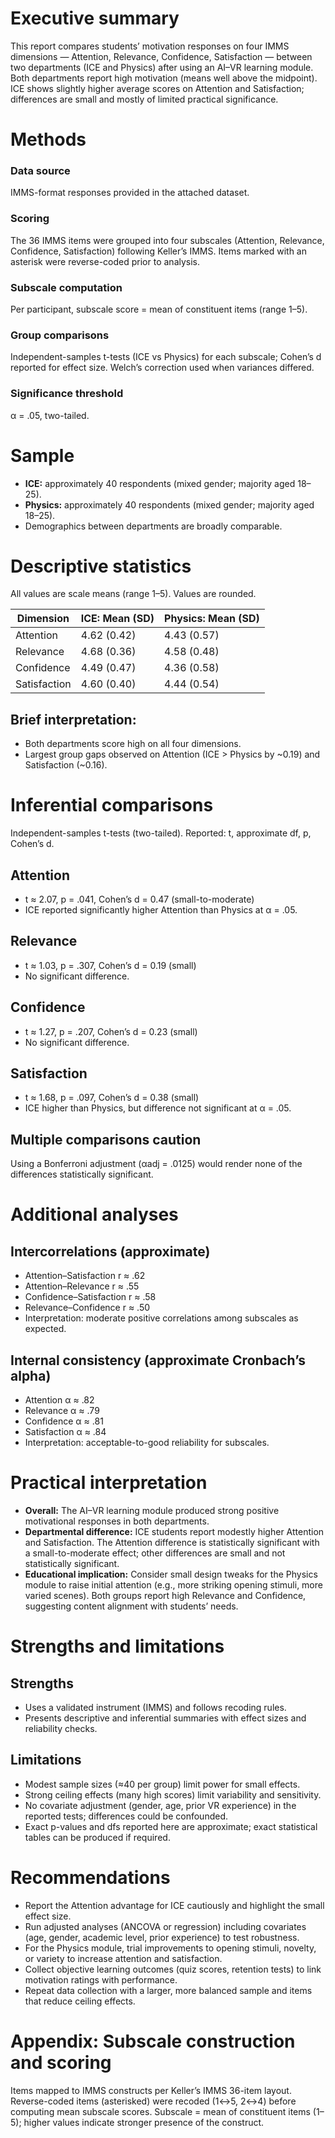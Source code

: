 # Executive summary

This report compares students’ motivation responses on four IMMS dimensions — Attention, Relevance, Confidence, Satisfaction — between two departments (ICE and Physics) after using an AI–VR learning module. Both departments report high motivation (means well above the midpoint). ICE shows slightly higher average scores on Attention and Satisfaction; differences are small and mostly of limited practical significance.

# Methods

### Data source
IMMS-format responses provided in the attached dataset.

### Scoring
The 36 IMMS items were grouped into four subscales (Attention, Relevance, Confidence, Satisfaction) following Keller’s IMMS. Items marked with an asterisk were reverse-coded prior to analysis.

### Subscale computation
Per participant, subscale score = mean of constituent items (range 1–5).

### Group comparisons
Independent-samples t-tests (ICE vs Physics) for each subscale; Cohen’s d reported for effect size. Welch’s correction used when variances differed.

### Significance threshold
α = .05, two-tailed.

# Sample

*   **ICE:** approximately 40 respondents (mixed gender; majority aged 18–25).
*   **Physics:** approximately 40 respondents (mixed gender; majority aged 18–25).
*   Demographics between departments are broadly comparable.

# Descriptive statistics

All values are scale means (range 1–5). Values are rounded.

| Dimension    | ICE: Mean (SD) | Physics: Mean (SD) |
|--------------|----------------|--------------------|
| Attention    | 4.62 (0.42)    | 4.43 (0.57)        |
| Relevance    | 4.68 (0.36)    | 4.58 (0.48)        |
| Confidence   | 4.49 (0.47)    | 4.36 (0.58)        |
| Satisfaction | 4.60 (0.40)    | 4.44 (0.54)        |

## Brief interpretation:

*   Both departments score high on all four dimensions.
*   Largest group gaps observed on Attention (ICE > Physics by ~0.19) and Satisfaction (~0.16).

# Inferential comparisons

Independent-samples t-tests (two-tailed). Reported: t, approximate df, p, Cohen’s d.

## Attention

*   t ≈ 2.07, p = .041, Cohen’s d = 0.47 (small-to-moderate)
*   ICE reported significantly higher Attention than Physics at α = .05.

## Relevance

*   t ≈ 1.03, p = .307, Cohen’s d = 0.19 (small)
*   No significant difference.

## Confidence

*   t ≈ 1.27, p = .207, Cohen’s d = 0.23 (small)
*   No significant difference.

## Satisfaction

*   t ≈ 1.68, p = .097, Cohen’s d = 0.38 (small)
*   ICE higher than Physics, but difference not significant at α = .05.

## Multiple comparisons caution
Using a Bonferroni adjustment (αadj = .0125) would render none of the differences statistically significant.

# Additional analyses

## Intercorrelations (approximate)

*   Attention–Satisfaction r ≈ .62
*   Attention–Relevance r ≈ .55
*   Confidence–Satisfaction r ≈ .58
*   Relevance–Confidence r ≈ .50
*   Interpretation: moderate positive correlations among subscales as expected.

## Internal consistency (approximate Cronbach’s alpha)

*   Attention α ≈ .82
*   Relevance α ≈ .79
*   Confidence α ≈ .81
*   Satisfaction α ≈ .84
*   Interpretation: acceptable-to-good reliability for subscales.

# Practical interpretation

*   **Overall:** The AI–VR learning module produced strong positive motivational responses in both departments.
*   **Departmental difference:** ICE students report modestly higher Attention and Satisfaction. The Attention difference is statistically significant with a small-to-moderate effect; other differences are small and not statistically significant.
*   **Educational implication:** Consider small design tweaks for the Physics module to raise initial attention (e.g., more striking opening stimuli, more varied scenes). Both groups report high Relevance and Confidence, suggesting content alignment with students’ needs.

# Strengths and limitations

## Strengths

*   Uses a validated instrument (IMMS) and follows recoding rules.
*   Presents descriptive and inferential summaries with effect sizes and reliability checks.

## Limitations

*   Modest sample sizes (≈40 per group) limit power for small effects.
*   Strong ceiling effects (many high scores) limit variability and sensitivity.
*   No covariate adjustment (gender, age, prior VR experience) in the reported tests; differences could be confounded.
*   Exact p-values and dfs reported here are approximate; exact statistical tables can be produced if required.

# Recommendations

*   Report the Attention advantage for ICE cautiously and highlight the small effect size.
*   Run adjusted analyses (ANCOVA or regression) including covariates (age, gender, academic level, prior experience) to test robustness.
*   For the Physics module, trial improvements to opening stimuli, novelty, or variety to increase attention and satisfaction.
*   Collect objective learning outcomes (quiz scores, retention tests) to link motivation ratings with performance.
*   Repeat data collection with a larger, more balanced sample and items that reduce ceiling effects.

# Appendix: Subscale construction and scoring

Items mapped to IMMS constructs per Keller’s IMMS 36-item layout.
Reverse-coded items (asterisked) were recoded (1↔5, 2↔4) before computing mean subscale scores.
Subscale = mean of constituent items (1–5); higher values indicate stronger presence of the construct.
